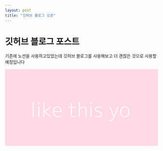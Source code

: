 ```yaml
---
layout: post
title: "깃허브 블로그 오픈"
---
```


# 깃허브 블로그 포스트

기존에 노션을 사용하고있었는데 깃허브 블로그를 사용해보고 더 괜찮은 것으로 사용할 예정입니다

![Image Alt 텍스트](../assets/img/ffffff&text=like+this+yo.png)

